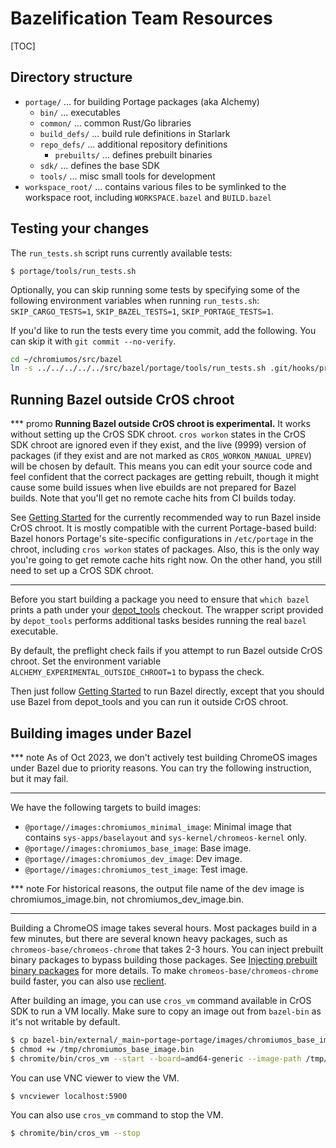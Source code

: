 # Bazelification Team Resources

[TOC]

## Directory structure

* `portage/` ... for building Portage packages (aka Alchemy)
    * `bin/` ... executables
    * `common/` ... common Rust/Go libraries
    * `build_defs/` ... build rule definitions in Starlark
    * `repo_defs/` ... additional repository definitions
        * `prebuilts/` ... defines prebuilt binaries
    * `sdk/` ... defines the base SDK
    * `tools/` ... misc small tools for development
* `workspace_root/` ... contains various files to be symlinked to the workspace root, including `WORKSPACE.bazel` and `BUILD.bazel`

## Testing your changes

The `run_tests.sh` script runs currently available tests:

```
$ portage/tools/run_tests.sh
```

Optionally, you can skip running some tests by specifying some of the following
environment variables when running `run_tests.sh`: `SKIP_CARGO_TESTS=1`,
`SKIP_BAZEL_TESTS=1`, `SKIP_PORTAGE_TESTS=1`.

If you'd like to run the tests every time you commit, add the following. You can
skip it with `git commit --no-verify`.

```sh
cd ~/chromiumos/src/bazel
ln -s ../../../../../src/bazel/portage/tools/run_tests.sh .git/hooks/pre-commit
```

## Running Bazel outside CrOS chroot

*** promo
**Running Bazel outside CrOS chroot is experimental.**
It works without setting up the CrOS SDK chroot.
`cros workon` states in the CrOS SDK chroot are ignored even if they exist, and
the live (9999) version of packages (if they exist and are not marked as
`CROS_WORKON_MANUAL_UPREV`) will be chosen by default. This means you can edit
your source code and feel confident that the correct packages are getting
rebuilt, though it might cause some build issues when live ebuilds are not
prepared for Bazel builds. Note that you'll get no remote cache hits from CI
builds today.

See [Getting Started](/docs/getting_started.md) for the currently recommended
way to run Bazel inside CrOS chroot. It is mostly compatible with the current
Portage-based build: Bazel honors Portage's site-specific configurations in
`/etc/portage` in the chroot, including `cros workon` states of packages.
Also, this is the only way you're going to get remote cache hits right now.
On the other hand, you still need to set up a CrOS SDK chroot.
***

Before you start building a package you need to ensure that `which bazel` prints
a path under your [depot_tools] checkout. The wrapper script provided by
`depot_tools` performs additional tasks besides running the real `bazel`
executable.

By default, the preflight check fails if you attempt to run Bazel outside CrOS
chroot. Set the environment variable `ALCHEMY_EXPERIMENTAL_OUTSIDE_CHROOT=1` to
bypass the check.

Then just follow [Getting Started] to run Bazel directly, except that you should
use Bazel from depot_tools and you can run it outside CrOS chroot.

[depot_tools]: https://commondatastorage.googleapis.com/chrome-infra-docs/flat/depot_tools/docs/html/depot_tools_tutorial.html#_setting_up
[Getting Started]: /docs/getting_started.md#building-chromeos-packages-directly-with-bazel

## Building images under Bazel

*** note
As of Oct 2023, we don't actively test building ChromeOS images under Bazel
due to priority reasons. You can try the following instruction, but it may fail.
***

We have the following targets to build images:

- `@portage//images:chromiumos_minimal_image`: Minimal image that contains
  `sys-apps/baselayout` and `sys-kernel/chromeos-kernel` only.
- `@portage//images:chromiumos_base_image`: Base image.
- `@portage//images:chromiumos_dev_image`: Dev image.
- `@portage//images:chromiumos_test_image`: Test image.

*** note
For historical reasons, the output file name of the dev image is
chromiumos_image.bin, not chromiumos_dev_image.bin.
***

Building a ChromeOS image takes several hours. Most packages build in a few
minutes, but there are several known heavy packages, such as
`chromeos-base/chromeos-chrome` that takes 2-3 hours. You can inject prebuilt
binary packages to bypass building those packages.
See [Injecting prebuilt binary packages] for more details.
To make `chromeos-base/chromeos-chrome` build faster, you can also use [reclient].

After building an image, you can use `cros_vm` command available in CrOS SDK
to run a VM locally. Make sure to copy an image out from `bazel-bin` as it's not
writable by default.

```sh
$ cp bazel-bin/external/_main~portage~portage/images/chromiumos_base_image.bin /tmp/
$ chmod +w /tmp/chromiumos_base_image.bin
$ chromite/bin/cros_vm --start --board=amd64-generic --image-path /tmp/chromiumos_base_image.bin
```

You can use VNC viewer to view the VM.
```sh
$ vncviewer localhost:5900
```

You can also use `cros_vm` command to stop the VM.
```sh
$ chromite/bin/cros_vm --stop
```

[Injecting prebuilt binary packages]: ../advanced.md#injecting-prebuilt-binary-packages
[reclient]: ../getting_started.md#using-reclient-for-faster-build
